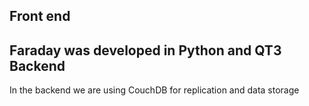 Front end
--
Faraday was developed in Python and QT3
Backend
--
In the backend we are using CouchDB for replication and data storage